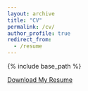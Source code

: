 ```yaml
---
layout: archive
title: "CV"
permalink: /cv/
author_profile: true
redirect_from:
  - /resume
---
```


{% include base_path %}

<a href="https://github.com/mukherjee-arpan/mukherjee-arpan.github.io/raw/master/_pages/Mukherjee%2C%20Arpan_CV.pdf" download>Download My Resume</a>
